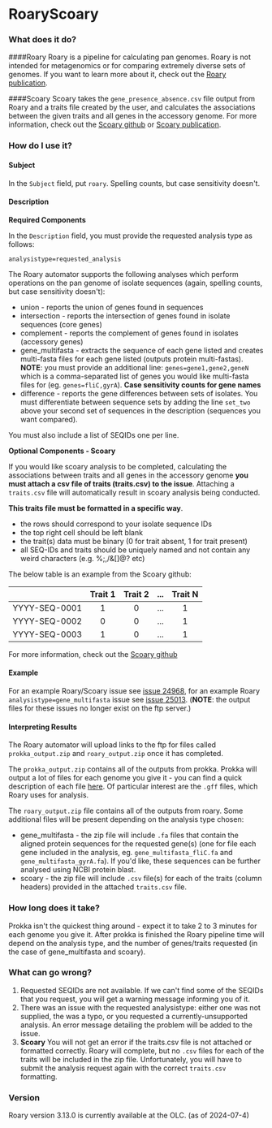 # RoaryScoary

### What does it do?

####Roary
Roary is a pipeline for calculating pan genomes. Roary is not intended for metagenomics or for comparing extremely diverse sets of genomes. If you want to 
learn more about it, check out the [Roary publication](https://academic.oup.com/bioinformatics/article/31/22/3691/240757).

####Scoary
Scoary takes the `gene_presence_absence.csv` file output from Roary and a traits file created by the user, and calculates the associations between the given traits and all genes in the accessory genome. For more information, check out the [Scoary github](https://github.com/AdmiralenOla/Scoary) or [Scoary publication](https://genomebiology.biomedcentral.com/articles/10.1186/s13059-016-1108-8).

### How do I use it?

#### Subject

In the `Subject` field, put `roary`. Spelling counts, but case sensitivity doesn't.

#### Description

**Required Components**

In the `Description` field, you must provide the requested analysis type as follows:

`analysistype=requested_analysis`

The Roary automator supports the following analyses which perform operations on the pan genome of isolate sequences (again, spelling counts, but case sensitivity doesn't):

- union - reports the union of genes found in sequences
- intersection - reports the intersection of genes found in isolate sequences (core genes)
- complement - reports the complement of genes found in isolates (accessory genes)
- gene_multifasta - extracts the sequence of each gene listed and creates multi-fasta files for each gene listed (outputs protein multi-fastas). **NOTE**: you must provide an additional line: `genes=gene1,gene2,geneN` which is a comma-separated list of genes you would like multi-fasta files for (eg. `genes=fliC,gyrA`). **Case sensitivity counts for gene names**
- difference - reports the gene differences between sets of isolates. You must differentiate between sequence sets by adding the line `set_two` above your second set of sequences in the description (sequences you want compared).

You must also include a list of SEQIDs one per line.


**Optional Components - Scoary**

If you would like scoary analysis to be completed, calculating the associations between traits and all genes in the accessory genome **you must attach a csv file of traits (traits.csv) to the issue**. Attaching a `traits.csv` file will automatically result in scoary analysis being conducted.

**This traits file must be formatted in a specific way**.

- the rows should correspond to your isolate sequence IDs
- the top right cell should be left blank
- the trait(s) data must be binary (0 for trait absent, 1 for trait present)
- all SEQ-IDs and traits should be uniquely named and not contain any weird characters (e.g. %;,/&[]@? etc) 

The below table is an example from the Scoary github:

|   | Trait 1  | Trait 2  | ...  | Trait N  |
|:-:|:-:|:-:|:-:|:-:|
| YYYY-SEQ-0001  |  1  | 0 | ...  |  1 |
| YYYY-SEQ-0002  |  0 |  0 | ...  | 1  |
| YYYY-SEQ-0003  |  1 |  0 | ... | 1 |


For more information, check out the [Scoary github](https://github.com/AdmiralenOla/Scoary)
     


#### Example

For an example Roary/Scoary issue see [issue 24968](https://redmine.biodiversity.agr.gc.ca/issues/24968), for an example Roary `analysistype=gene_multifasta` issue see [issue 25013](https://redmine.biodiversity.agr.gc.ca/issues/25013). (**NOTE**: the output files for these issues no longer exist on the ftp server.)

#### Interpreting Results

The Roary automator will upload links to the ftp for files called `prokka_output.zip` and `roary_output.zip` once it has completed. 

The `prokka_output.zip` contains all of the outputs from prokka. Prokka will output a lot of files for each genome you give it - you can find a quick description of
each file [here](https://github.com/tseemann/prokka#output-files). Of particular interest are the `.gff` files, which Roary uses for analysis.

The `roary_output.zip` file contains all of the outputs from roary. Some additional files will be present depending on the analysis type chosen:

- gene_multifasta - the zip file will include `.fa` files that contain the aligned protein sequences for the requested gene(s) (one for file each gene included in the analysis, eg. `gene_multifasta_fliC.fa` and `gene_multifasta_gyrA.fa`). If you'd like, these sequences can be further analysed using NCBI protein blast.
- scoary - the zip file will include `.csv` file(s) for each of the traits (column headers) provided in the attached `traits.csv` file.

### How long does it take?

Prokka isn't the quickest thing around - expect it to take 2 to 3 minutes for each genome you give it. After prokka is finished the Roary pipeline time will depend on the analysis type, and the number of genes/traits requested (in the case of gene_multifasta and scoary). 

### What can go wrong?

1. Requested SEQIDs are not available. If we can't find some of the SEQIDs that you request, you will get a warning message informing you of it.
2. There was an issue with the requested analysistype: either one was not supplied, the was a typo, or you requested a currently-unsupported analysis. An error message detailing the problem will be added to the issue.
3. **Scoary** You will not get an error if the traits.csv file is not attached or formatted correctly. Roary will complete, but no `.csv` files for each of the traits will be included in the zip file. Unfortunately, you will have to submit the analysis request again with the correct `traits.csv` formatting.

### Version

Roary version 3.13.0 is currently available at the OLC. (as of 2024-07-4)
